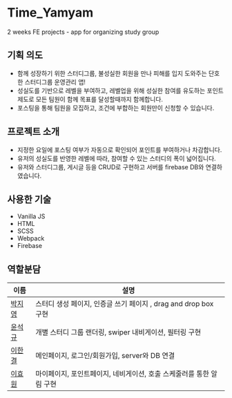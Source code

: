 # Time_Yamyam
2 weeks FE projects - app for organizing study group

## 기획 의도
- 함께 성장하기 위한 스터디그룹, 불성실한 회원을 만나 피해를 입지 도와주는 단호한 스터디그룹 운영관리 앱!
- 성실도를 기반으로 레벨을 부여하고, 레벨업을 위해 성실한 참여를 유도하는 포인트 제도로 모든 팀원이 함께 목표를 달성할때까지 함께합니다.
- 포스팅을 통해 팀원을 모집하고, 조건에 부합하는 회원만이 신청할 수 있습니다.

## 프로젝트 소개
- 지정한 요일에 포스팅 여부가 자동으로 확인되어 포인트를 부여하거나 차감합니다.
- 유저의 성실도를 반영한 레벨에 따라, 참여할 수 있는 스터디의 폭이 넓어집니다.
- 유저와 스터디그룹, 게시글 등을 CRUD로 구현하고 서버를 firebase DB와 연결하였습니다.

## 사용한 기술
- Vanilla JS
- HTML
- SCSS
- Webpack
- Firebase

## 역할분담
| 이름                                      | 설명                                                                                  |
| ----------------------------------------- | ------------------------------------------------------------------------------------- |
| [박지영](https://github.com/kkdd0757) |   스터디 생성 페이지, 인증글 쓰기 페이지 , drag and drop box 구현 |
| [윤석규](https://github.com/dbstjrrb12)   |  개별 스터디 그룹 랜더링, swiper 내비게이션, 필터링 구현 |
|[이한결](https://github.com/hanana1253)   |  메인페이지, 로그인/회원가입, server와 DB 연결 |
| [이효원](https://github.com/hhhyyo)   |   마이페이지, 포인트페이지, 네비게이션, 호출 스케줄러를 통한 알림 구현 |
